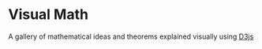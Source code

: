 # Visual Math

A gallery of mathematical ideas and theorems explained visually using [D3js](www.d3js.org)